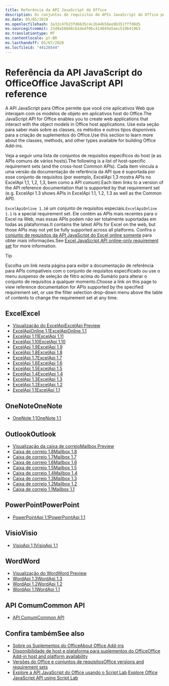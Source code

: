 ```yaml
---
title: Referência da API JavaScript do Office
description: Os conjuntos de requisitos de APIs JavaScript do Office por host.
ms.date: 05/05/2020
ms.openlocfilehash: 3a32c47b23fd6635c4c2b44b58ee9b351fffd8d5
ms.sourcegitcommit: 23d9a58660cb1dedf0bc414849a5aec519b419b3
ms.translationtype: MT
ms.contentlocale: pt-BR
ms.lasthandoff: 05/07/2020
ms.locfileid: "44128544"
---
```

# <a name="office-javascript-api-reference"></a><span data-ttu-id="d74c0-103">Referência da API JavaScript do Office</span><span class="sxs-lookup"><span data-stu-id="d74c0-103">Office JavaScript API reference</span></span>

<span data-ttu-id="d74c0-104">A API JavaScript para Office permite que você crie aplicativos Web que interajam com os modelos de objeto em aplicativos host do Office.</span><span class="sxs-lookup"><span data-stu-id="d74c0-104">The JavaScript API for Office enables you to create web applications that interact with the object models in Office host applications.</span></span> <span data-ttu-id="d74c0-105">Use esta seção para saber mais sobre as classes, os métodos e outros tipos disponíveis para a criação de suplementos do Office.</span><span class="sxs-lookup"><span data-stu-id="d74c0-105">Use this section to learn more about the classes, methods, and other types available for building Office Add-ins.</span></span>

<span data-ttu-id="d74c0-106">Veja a seguir uma lista de conjuntos de requisitos específicos do host (e as APIs comuns de vários hosts).</span><span class="sxs-lookup"><span data-stu-id="d74c0-106">The following is a list of host-specific requirement sets (and the cross-host Common APIs).</span></span> <span data-ttu-id="d74c0-107">Cada item vincula a uma versão da documentação de referência da API que é suportada por esse conjunto de requisitos (por exemplo, ExcelApi 1,3 mostra APIs no ExcelApi 1,1, 1,2, 1,3, bem como a API comum).</span><span class="sxs-lookup"><span data-stu-id="d74c0-107">Each item links to a version of the API reference documentation that is supported by that requirement set (e.g. ExcelApi 1.3 shows APIs in ExcelApi 1.1, 1.2, 1.3 as well as the Common API).</span></span>

<span data-ttu-id="d74c0-108">`ExcelApiOnline 1.1`é um conjunto de requisitos especiais.</span><span class="sxs-lookup"><span data-stu-id="d74c0-108">`ExcelApiOnline 1.1` is a special requirement set.</span></span> <span data-ttu-id="d74c0-109">Ele contém as APIs mais recentes para o Excel na Web, mas essas APIs podem não ser totalmente suportadas em todas as plataformas.</span><span class="sxs-lookup"><span data-stu-id="d74c0-109">It contains the latest APIs for Excel on the web, but those APIs may not yet be fully supported across all platforms.</span></span> <span data-ttu-id="d74c0-110">Confira o [conjunto de requisitos da API JavaScript do Excel online somente](/office/dev/add-ins/reference/requirement-sets/excel-api-online-requirement-set) para obter mais informações.</span><span class="sxs-lookup"><span data-stu-id="d74c0-110">See [Excel JavaScript API online-only requirement set](/office/dev/add-ins/reference/requirement-sets/excel-api-online-requirement-set) for more information.</span></span>

> [!TIP]
> <span data-ttu-id="d74c0-111">Escolha um link nesta página para exibir a documentação de referência para APIs compatíveis com o conjunto de requisitos especificado ou use o menu suspenso de seleção de filtro acima do Sumário para alterar o conjunto de requisitos a qualquer momento.</span><span class="sxs-lookup"><span data-stu-id="d74c0-111">Choose a link on this page to view reference documentation for APIs supported by the specified requirement set, or use the filter selection drop-down menu above the table of contents to change the requirement set at any time.</span></span>

## <a name="excel"></a><span data-ttu-id="d74c0-112">Excel</span><span class="sxs-lookup"><span data-stu-id="d74c0-112">Excel</span></span>

- [<span data-ttu-id="d74c0-113">Visualização do ExcelApi</span><span class="sxs-lookup"><span data-stu-id="d74c0-113">ExcelApi Preview</span></span>](/javascript/api/excel?view=excel-js-preview)
- [<span data-ttu-id="d74c0-114">ExcelApiOnline 1,1</span><span class="sxs-lookup"><span data-stu-id="d74c0-114">ExcelApiOnline 1.1</span></span>](/javascript/api/excel?view=excel-js-online)
- [<span data-ttu-id="d74c0-115">ExcelApi 1,11</span><span class="sxs-lookup"><span data-stu-id="d74c0-115">ExcelApi 1.11</span></span>](/javascript/api/excel?view=excel-js-1.11)
- [<span data-ttu-id="d74c0-116">ExcelApi 1.10</span><span class="sxs-lookup"><span data-stu-id="d74c0-116">ExcelApi 1.10</span></span>](/javascript/api/excel?view=excel-js-1.10)
- [<span data-ttu-id="d74c0-117">ExcelApi 1.9</span><span class="sxs-lookup"><span data-stu-id="d74c0-117">ExcelApi 1.9</span></span>](/javascript/api/excel?view=excel-js-1.9)
- [<span data-ttu-id="d74c0-118">ExcelApi 1.8</span><span class="sxs-lookup"><span data-stu-id="d74c0-118">ExcelApi 1.8</span></span>](/javascript/api/excel?view=excel-js-1.8)
- [<span data-ttu-id="d74c0-119">ExcelApi 1.7</span><span class="sxs-lookup"><span data-stu-id="d74c0-119">ExcelApi 1.7</span></span>](/javascript/api/excel?view=excel-js-1.7)
- [<span data-ttu-id="d74c0-120">ExcelApi 1.6</span><span class="sxs-lookup"><span data-stu-id="d74c0-120">ExcelApi 1.6</span></span>](/javascript/api/excel?view=excel-js-1.6)
- [<span data-ttu-id="d74c0-121">ExcelApi 1.5</span><span class="sxs-lookup"><span data-stu-id="d74c0-121">ExcelApi 1.5</span></span>](/javascript/api/excel?view=excel-js-1.5)
- [<span data-ttu-id="d74c0-122">ExcelApi 1.4</span><span class="sxs-lookup"><span data-stu-id="d74c0-122">ExcelApi 1.4</span></span>](/javascript/api/excel?view=excel-js-1.4)
- [<span data-ttu-id="d74c0-123">ExcelApi 1.3</span><span class="sxs-lookup"><span data-stu-id="d74c0-123">ExcelApi 1.3</span></span>](/javascript/api/excel?view=excel-js-1.3)
- [<span data-ttu-id="d74c0-124">ExcelApi 1.2</span><span class="sxs-lookup"><span data-stu-id="d74c0-124">ExcelApi 1.2</span></span>](/javascript/api/excel?view=excel-js-1.2)
- [<span data-ttu-id="d74c0-125">ExcelApi 1.1</span><span class="sxs-lookup"><span data-stu-id="d74c0-125">ExcelApi 1.1</span></span>](/javascript/api/excel?view=excel-js-1.1)

## <a name="onenote"></a><span data-ttu-id="d74c0-126">OneNote</span><span class="sxs-lookup"><span data-stu-id="d74c0-126">OneNote</span></span>

- [<span data-ttu-id="d74c0-127">OneNote 1,1</span><span class="sxs-lookup"><span data-stu-id="d74c0-127">OneNote 1.1</span></span>](/javascript/api/onenote?view=onenote-js-1.1)

## <a name="outlook"></a><span data-ttu-id="d74c0-128">Outlook</span><span class="sxs-lookup"><span data-stu-id="d74c0-128">Outlook</span></span>

- [<span data-ttu-id="d74c0-129">Visualização da caixa de correio</span><span class="sxs-lookup"><span data-stu-id="d74c0-129">Mailbox Preview</span></span>](/javascript/api/outlook?view=outlook-js-preview)
- [<span data-ttu-id="d74c0-130">Caixa de correio 1.8</span><span class="sxs-lookup"><span data-stu-id="d74c0-130">Mailbox 1.8</span></span>](/javascript/api/outlook?view=outlook-js-1.8)
- [<span data-ttu-id="d74c0-131">Caixa de correio 1.7</span><span class="sxs-lookup"><span data-stu-id="d74c0-131">Mailbox 1.7</span></span>](/javascript/api/outlook?view=outlook-js-1.7)
- [<span data-ttu-id="d74c0-132">Caixa de correio 1.6</span><span class="sxs-lookup"><span data-stu-id="d74c0-132">Mailbox 1.6</span></span>](/javascript/api/outlook?view=outlook-js-1.6)
- [<span data-ttu-id="d74c0-133"> Caixa de correio 1.5</span><span class="sxs-lookup"><span data-stu-id="d74c0-133">Mailbox 1.5</span></span>](/javascript/api/outlook?view=outlook-js-1.5)
- [<span data-ttu-id="d74c0-134"> Caixa de correio 1.4</span><span class="sxs-lookup"><span data-stu-id="d74c0-134">Mailbox 1.4</span></span>](/javascript/api/outlook?view=outlook-js-1.4)
- [<span data-ttu-id="d74c0-135"> Caixa de correio 1.3</span><span class="sxs-lookup"><span data-stu-id="d74c0-135">Mailbox 1.3</span></span>](/javascript/api/outlook?view=outlook-js-1.3)
- [<span data-ttu-id="d74c0-136">Caixa de correio 1.2</span><span class="sxs-lookup"><span data-stu-id="d74c0-136">Mailbox 1.2</span></span>](/javascript/api/outlook?view=outlook-js-1.2)
- [<span data-ttu-id="d74c0-137"> Caixa de correio 1.1</span><span class="sxs-lookup"><span data-stu-id="d74c0-137">Mailbox 1.1</span></span>](/javascript/api/outlook?view=outlook-js-1.1)

## <a name="powerpoint"></a><span data-ttu-id="d74c0-138">PowerPoint</span><span class="sxs-lookup"><span data-stu-id="d74c0-138">PowerPoint</span></span>

- [<span data-ttu-id="d74c0-139">PowerPointApi 1.1</span><span class="sxs-lookup"><span data-stu-id="d74c0-139">PowerPointApi 1.1</span></span>](/javascript/api/powerpoint?view=powerpoint-js-1.1)

## <a name="visio"></a><span data-ttu-id="d74c0-140">Visio</span><span class="sxs-lookup"><span data-stu-id="d74c0-140">Visio</span></span>

- [<span data-ttu-id="d74c0-141">VisioApi 1,1</span><span class="sxs-lookup"><span data-stu-id="d74c0-141">VisioApi 1.1</span></span>](/javascript/api/visio?view=visio-js-1.1)

## <a name="word"></a><span data-ttu-id="d74c0-142">Word</span><span class="sxs-lookup"><span data-stu-id="d74c0-142">Word</span></span>

- [<span data-ttu-id="d74c0-143">Visualização do Word</span><span class="sxs-lookup"><span data-stu-id="d74c0-143">Word Preview</span></span>](/javascript/api/word?view=word-js-preview)
- [<span data-ttu-id="d74c0-144">WordApi 1.3</span><span class="sxs-lookup"><span data-stu-id="d74c0-144">WordApi 1.3</span></span>](/javascript/api/word?view=word-js-1.3)
- [<span data-ttu-id="d74c0-145">WordApi 1.2</span><span class="sxs-lookup"><span data-stu-id="d74c0-145">WordApi 1.2</span></span>](/javascript/api/word?view=word-js-1.2)
- [<span data-ttu-id="d74c0-146">WordApi 1.1</span><span class="sxs-lookup"><span data-stu-id="d74c0-146">WordApi 1.1</span></span>](/javascript/api/word?view=word-js-1.1)

## <a name="common-api"></a><span data-ttu-id="d74c0-147">API Comum</span><span class="sxs-lookup"><span data-stu-id="d74c0-147">Common API</span></span>

- [<span data-ttu-id="d74c0-148">API Comum</span><span class="sxs-lookup"><span data-stu-id="d74c0-148">Common API</span></span>](/javascript/api/office?view=common-js)

## <a name="see-also"></a><span data-ttu-id="d74c0-149">Confira também</span><span class="sxs-lookup"><span data-stu-id="d74c0-149">See also</span></span>

- [<span data-ttu-id="d74c0-150">Sobre os Suplementos do Office</span><span class="sxs-lookup"><span data-stu-id="d74c0-150">About Office Add-ins</span></span>](/office/dev/add-ins/overview)
- [<span data-ttu-id="d74c0-151">Disponibilidade de host e plataforma para suplementos do Office</span><span class="sxs-lookup"><span data-stu-id="d74c0-151">Office Add-in host and platform availability</span></span>](/office/dev/add-ins/overview/office-add-in-availability)
- [<span data-ttu-id="d74c0-152">Versões do Office e conjuntos de requisitos</span><span class="sxs-lookup"><span data-stu-id="d74c0-152">Office versions and requirement sets</span></span>](/office/dev/add-ins/develop/office-versions-and-requirement-sets)
- <span data-ttu-id="d74c0-153">[Explore a API JavaScript do Office usando o Script Lab](/office/dev/add-ins/overview/explore-with-script-lab).</span><span class="sxs-lookup"><span data-stu-id="d74c0-153">[Explore Office JavaScript API using Script Lab](/office/dev/add-ins/overview/explore-with-script-lab)</span></span>
